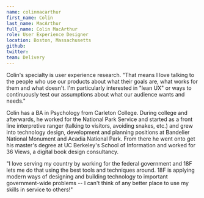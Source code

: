 ```yaml
---
name: colinmacarthur
first_name: Colin
last_name: MacArthur
full_name: Colin MacArthur
role: User Experience Designer
location: Boston, Massachusetts
github:
twitter:
team: Delivery
---
```


Colin's specialty is user experience research. "That means I love talking to the people who use our products about what their goals are, what works for them and what doesn't. I'm particularly interested in "lean UX" or ways to continuously test our assumptions about what our audience wants and needs."

Colin has a BA in Psychology from Carleton College. During college and afterwards, he worked for the National Park Service and started as a front line interpretive ranger (talking to visitors, avoiding snakes, etc.) and grew into technology design, development and planning positions at Bandelier National Monument and Acadia National Park. From there he went onto get his master's degree at UC Berkeley's School of Information and worked for 36 Views, a digital book design consultancy. 

"I love serving my country by working for the federal government and 18F lets me do that using the best tools and techniques around. 18F is applying modern ways of designing and building technology to important government-wide problems -- I can't think of any better place to use my skills in service to others!"
